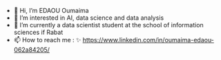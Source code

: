 - 👋 Hi, I’m EDAOU Oumaima
- 👀 I’m interested in AI, data science and data analysis
- 🌱 I’m currently a data scientist student at the school of information sciences if Rabat
- 📫 How to reach me : 
     ✨ https://www.linkedin.com/in/oumaima-edaou-062a84205/ 

<!---
oumaima1220/oumaima1220 is a ✨ special ✨ repository because its `README.md` (this file) appears on your GitHub profile.
You can click the Preview link to take a look at your changes.
--->
